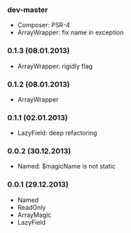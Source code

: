 ### dev-master

* Composer: PSR-4
* ArrayWrapper: fix name in exception

### 0.1.3 (08.01.2013)

* ArrayWrapper: rigidly flag

### 0.1.2 (08.01.2013)

* ArrayWrapper

### 0.1.1 (02.01.2013)

* LazyField: deep refactoring

### 0.0.2 (30.12.2013)

* Named: $magicName is not static

### 0.0.1 (29.12.2013)

* Named
* ReadOnly
* ArrayMagic
* LazyField
